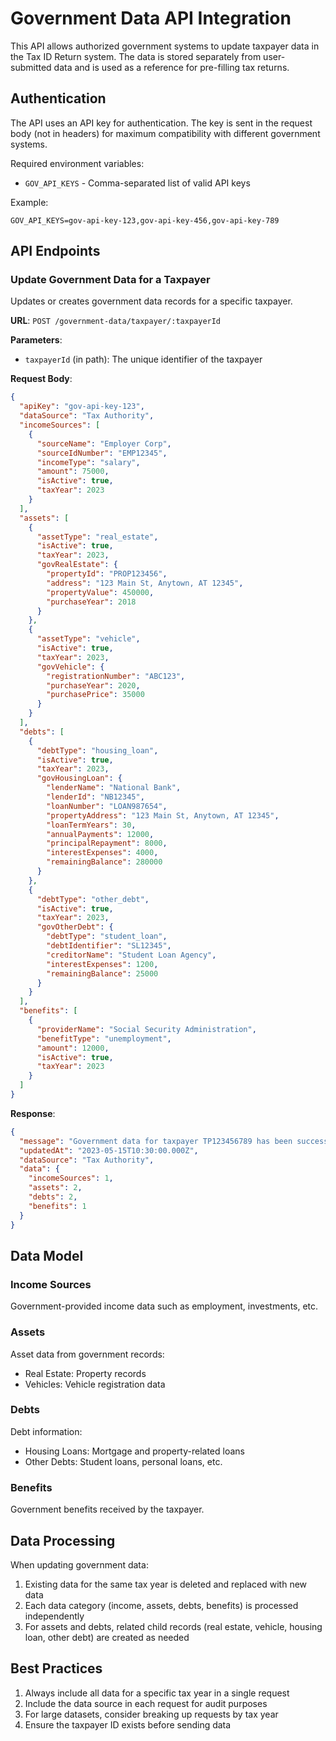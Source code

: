 # Government Data API Integration

This API allows authorized government systems to update taxpayer data in the Tax ID Return system. The data is stored separately from user-submitted data and is used as a reference for pre-filling tax returns.

## Authentication

The API uses an API key for authentication. The key is sent in the request body (not in headers) for maximum compatibility with different government systems.

Required environment variables:

- `GOV_API_KEYS` - Comma-separated list of valid API keys

Example:

```
GOV_API_KEYS=gov-api-key-123,gov-api-key-456,gov-api-key-789
```

## API Endpoints

### Update Government Data for a Taxpayer

Updates or creates government data records for a specific taxpayer.

**URL**: `POST /government-data/taxpayer/:taxpayerId`

**Parameters**:

- `taxpayerId` (in path): The unique identifier of the taxpayer

**Request Body**:

```json
{
  "apiKey": "gov-api-key-123",
  "dataSource": "Tax Authority",
  "incomeSources": [
    {
      "sourceName": "Employer Corp",
      "sourceIdNumber": "EMP12345",
      "incomeType": "salary",
      "amount": 75000,
      "isActive": true,
      "taxYear": 2023
    }
  ],
  "assets": [
    {
      "assetType": "real_estate",
      "isActive": true,
      "taxYear": 2023,
      "govRealEstate": {
        "propertyId": "PROP123456",
        "address": "123 Main St, Anytown, AT 12345",
        "propertyValue": 450000,
        "purchaseYear": 2018
      }
    },
    {
      "assetType": "vehicle",
      "isActive": true,
      "taxYear": 2023,
      "govVehicle": {
        "registrationNumber": "ABC123",
        "purchaseYear": 2020,
        "purchasePrice": 35000
      }
    }
  ],
  "debts": [
    {
      "debtType": "housing_loan",
      "isActive": true,
      "taxYear": 2023,
      "govHousingLoan": {
        "lenderName": "National Bank",
        "lenderId": "NB12345",
        "loanNumber": "LOAN987654",
        "propertyAddress": "123 Main St, Anytown, AT 12345",
        "loanTermYears": 30,
        "annualPayments": 12000,
        "principalRepayment": 8000,
        "interestExpenses": 4000,
        "remainingBalance": 280000
      }
    },
    {
      "debtType": "other_debt",
      "isActive": true,
      "taxYear": 2023,
      "govOtherDebt": {
        "debtType": "student_loan",
        "debtIdentifier": "SL12345",
        "creditorName": "Student Loan Agency",
        "interestExpenses": 1200,
        "remainingBalance": 25000
      }
    }
  ],
  "benefits": [
    {
      "providerName": "Social Security Administration",
      "benefitType": "unemployment",
      "amount": 12000,
      "isActive": true,
      "taxYear": 2023
    }
  ]
}
```

**Response**:

```json
{
  "message": "Government data for taxpayer TP123456789 has been successfully updated",
  "updatedAt": "2023-05-15T10:30:00.000Z",
  "dataSource": "Tax Authority",
  "data": {
    "incomeSources": 1,
    "assets": 2,
    "debts": 2,
    "benefits": 1
  }
}
```

## Data Model

### Income Sources

Government-provided income data such as employment, investments, etc.

### Assets

Asset data from government records:

- Real Estate: Property records
- Vehicles: Vehicle registration data

### Debts

Debt information:

- Housing Loans: Mortgage and property-related loans
- Other Debts: Student loans, personal loans, etc.

### Benefits

Government benefits received by the taxpayer.

## Data Processing

When updating government data:

1. Existing data for the same tax year is deleted and replaced with new data
2. Each data category (income, assets, debts, benefits) is processed independently
3. For assets and debts, related child records (real estate, vehicle, housing loan, other debt) are created as needed

## Best Practices

1. Always include all data for a specific tax year in a single request
2. Include the data source in each request for audit purposes
3. For large datasets, consider breaking up requests by tax year
4. Ensure the taxpayer ID exists before sending data

